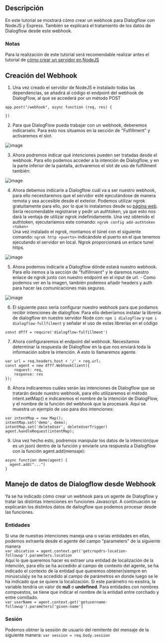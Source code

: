 ## Descripción
En este tutorial se mostrará cómo crear un webhook para Dialogflow con NodeJS y Express. También se explicará el tratamiento de los datos de Dialogflow desde este webhook.

### Notas
Para la realización de este tutorial será recomendable realizar antes el tutorial de [cómo crear un servidor en NodeJS](https://github.com/OliverAlamoHolm)

##  Creación del Webhook
1. Una vez creado el servidor de NodeJS e instalado todas las dependencias, se añadirá al código el endpoint del webhook de DialogFlow, al que se accederá por un método POST

~~~
app.post("/webhook", async function (req, res) {

})
~~~

2. Para que DialogFlow pueda trabajar con un webhook, deberemos indicarselo. Para esto nos situamos en la sección de "Fulfillment" y activaremos el slot.  

![image](https://user-images.githubusercontent.com/78566105/205516571-959e3a49-7916-4ed1-900a-0e14f0a1a433.png)

3. Ahora podremos indicar qué intenciones pueden ser tratadas desde el webhook. Para ello podemos acceder a la intención de Dialogflow, y en la parte inferior de la pantalla, activaremos el slot de uso de fulfillment también:

![image](https://user-images.githubusercontent.com/78566105/205516709-e464352d-4c3b-48fc-a9c3-3dfd0f987b1b.png)

4. Ahora debemos indicarle a Dialogflow cuál va a ser nuestro webhook, para ello necesitaremos que el servidor esté ejecutándose de manera remota y sea accesible desde el exterior. Podemos utilizar ngrok gratuitamente para ello, por lo que lo instalamos desde su [página web](https://ngrok.com/). Sería recomendable registrarse y pedir un authtoken, ya que esto nos dará la ventaja de utilizar ngrok indefinidamente. Una vez obtenido el authtoken, ejecutaríamos este comando:  `ngrok config add-authtoken <token>`  
Una vez instalado el ngrok, montamos el túnel con el siguiente comando: `ngrok http <puerto>` indicándole el puerto en el que tenemos ejecutando el servidor en local. Ngrok proporcionará un enlace tunel https.

![image](https://user-images.githubusercontent.com/78566105/205517179-b3c3be66-82f3-4ccf-9e37-92d8e4059348.png)

5. Ahora podemos indicarle a Dialogflow dónde estará nuestro webhook. Para ello iremos a la sección de "fulfillmient" y le daremos nuestro enlace de ngrok junto con nuestro endpoint en el input de url. -	Como podemos ver en la imagen, también podemos añadir headers y auth para hacer las comunicaciones más seguras.

![image](https://user-images.githubusercontent.com/78566105/205517250-e6be8add-22e1-410d-8564-e78bf9e33955.png)

6. El siguiente paso sería configurar nuestro webhook para que podamos recibir intenciones de dialogflow. Para ello deberíamos instalar la librería de dialogflow en nuestro servidor Node con: `npm i dialogflow` y `npm i dialogflow-fullfilment` y señalar el uso de estas librerías en el código
~~~
const dfff = require('dialogflow-fulfillment')
~~~

7. Ahora configuraremos el endpoint del webhook. Necesitamos determinar la respuesta de Dialogflow en la que nos enviará toda la información sobre la intención. A esto lo llamaremos agente.
~~~
var url = req.headers.host + '/' + req.url;
const agent = new dfff.WebhookClient({
    request: req,
    response: res
});
~~~

8. Ahora indicaremos cuáles serán las intenciones de Dialogflow que se tratarán desde nuestro webhook, para ello utilizaremos el método intent.setMap() e indicaremos el nombre de la intención de DialogFlow, y el nombre de la función del webhook que la procesará. Aquí se muestra un ejemplo de uso para dos intenciones: 
~~~
var intentMap = new Map();
intentMap.set('demo', demo);
intentMap.set('deleteUser', deleteUserTrigger)
agent.handleRequest(intentMap);
~~~

9. Una vez hecho esto, podremos manipular los datos de la intención(que es un json) dentro de la función y enviarle una respuesta a Dialogflow con la función agent.add(mensaje):  
~~~
async function demo(agent) {
  agent.add("...")
}
~~~

##  Manejo de datos de Dialogflow desde Webhook
Ya se ha indicado cómo crear un webhook para un agente de Dialogflow y tratar las distintas intenciones en funciones Javascript. A continuación se explicarán los distintos datos de dailogflow que podemos procesar desde las funciones.

### Entidades
Si una de nuestras intenciones maneja una o varias entidades en ellas, podemos extraerla desde el agente del campo "parameters" de la siguiente manera  
`var ubication = agent.context.get('getcropdrs-location-followup').parameters.location`  
Aquí lo que queremos hacer es extraer una entidad de localización de la intención, para ello se ha accedido al campo de contexto del agente, se ha indicado el contexto de la entidad que queremos obtener(siempre en minúscula)y se ha accedido al campo de parámetros en donde luego se le ha indicado que se quiere la localización. Si este parámetro no existira, la variable tendría un valor de **null** o **undefined**.
Para entidades con nombres compuestos, se tiene que indicar el nombre de la entidad entre corchado y entre comillado.  
`var userName = agent.context.get('getusername-followup').parameters['given-name']`

### Sesión
Podemos obtner la sessión de usuario del remitente del mensaje de la siguiente manera:
`var session = req.body.session`

